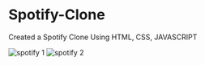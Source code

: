 # Spotify-Clone
Created a Spotify Clone Using HTML, CSS, JAVASCRIPT

![spotify 1](https://github.com/user-attachments/assets/e1ef8a6a-e047-4942-a7a6-6c48273a9f7a)
![spotify 2](https://github.com/user-attachments/assets/41fd101c-f851-4281-9ec8-35f03ca5e591)
